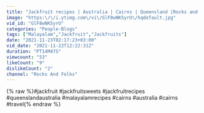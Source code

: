 ```yaml
---
title: "Jackfruit recipes | Australia | Cairns | Queensland |Rocks and Folks"
image: "https:\/\/i.ytimg.com\/vi\/GlF8wNK5yrU\/hqdefault.jpg"
vid_id: "GlF8wNK5yrU"
categories: "People-Blogs"
tags: ["Malayalam","Jackfruit","Jackfruits"]
date: "2021-11-23T02:17:23+03:00"
vid_date: "2021-11-22T12:22:31Z"
duration: "PT14M47S"
viewcount: "53"
likeCount: "9"
dislikeCount: "2"
channel: "Rocks And Folks"
---
```

{% raw %}#jackfruit #jackfruitsweets #jackfruitrecipes #queenslandaustralia #malayalamrecipes #cairns #australia #cairns<br />#travel{% endraw %}
